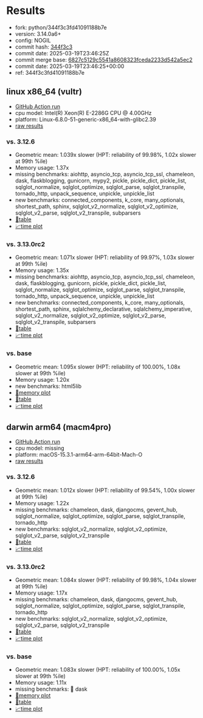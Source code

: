 # Results

- fork: python/344f3c3fd41091188b7e
- version: 3.14.0a6+
- config: NOGIL
- commit hash: [344f3c3](https://github.com/python/cpython/commit/344f3c3)
- commit date: 2025-03-19T23:46:25Z
- commit merge base: [6827c5129c5541a8608323fceda2233d542a5ec2](https://github.com/python/cpython/commit/6827c5129c5541a8608323fceda2233d542a5ec2)
- commit date: 2025-03-19T23:46:25+00:00
- ref: 344f3c3fd41091188b7e

## linux x86_64 (vultr)

- [GitHub Action run](https://github.com/facebookexperimental/free-threading-benchmarking/actions/runs/13959309305)
- cpu model: Intel(R) Xeon(R) E-2286G CPU @ 4.00GHz
- platform: Linux-6.8.0-51-generic-x86_64-with-glibc2.39
- [raw results](bm-20250319-vultr-x86_64-python-344f3c3fd41091188b7e-3.14.0a6%2B-344f3c3.json)

### vs. 3.12.6

- Geometric mean: 1.039x slower (HPT: reliability of 99.98%, 1.02x slower at 99th %ile)
- Memory usage: 1.37x
- missing benchmarks: aiohttp, asyncio_tcp, asyncio_tcp_ssl, chameleon, dask, flaskblogging, gunicorn, mypy2, pickle, pickle_dict, pickle_list, sqlglot_normalize, sqlglot_optimize, sqlglot_parse, sqlglot_transpile, tornado_http, unpack_sequence, unpickle, unpickle_list
- new benchmarks: connected_components, k_core, many_optionals, shortest_path, sphinx, sqlglot_v2_normalize, sqlglot_v2_optimize, sqlglot_v2_parse, sqlglot_v2_transpile, subparsers
- [📄table](bm-20250319-vultr-x86_64-python-344f3c3fd41091188b7e-3.14.0a6%2B-344f3c3-vs-3.12.6.md)
- [📈time plot](bm-20250319-vultr-x86_64-python-344f3c3fd41091188b7e-3.14.0a6%2B-344f3c3-vs-3.12.6.svg)

### vs. 3.13.0rc2

- Geometric mean: 1.071x slower (HPT: reliability of 99.97%, 1.03x slower at 99th %ile)
- Memory usage: 1.35x
- missing benchmarks: aiohttp, asyncio_tcp, asyncio_tcp_ssl, chameleon, dask, flaskblogging, gunicorn, pickle, pickle_dict, pickle_list, sqlglot_normalize, sqlglot_optimize, sqlglot_parse, sqlglot_transpile, tornado_http, unpack_sequence, unpickle, unpickle_list
- new benchmarks: connected_components, k_core, many_optionals, shortest_path, sphinx, sqlalchemy_declarative, sqlalchemy_imperative, sqlglot_v2_normalize, sqlglot_v2_optimize, sqlglot_v2_parse, sqlglot_v2_transpile, subparsers
- [📄table](bm-20250319-vultr-x86_64-python-344f3c3fd41091188b7e-3.14.0a6%2B-344f3c3-vs-3.13.0rc2.md)
- [📈time plot](bm-20250319-vultr-x86_64-python-344f3c3fd41091188b7e-3.14.0a6%2B-344f3c3-vs-3.13.0rc2.svg)

### vs. base

- Geometric mean: 1.095x slower (HPT: reliability of 100.00%, 1.08x slower at 99th %ile)
- Memory usage: 1.20x
- new benchmarks: html5lib
- [🧠memory plot](bm-20250319-vultr-x86_64-python-344f3c3fd41091188b7e-3.14.0a6%2B-344f3c3-vs-base-mem.svg)
- [📄table](bm-20250319-vultr-x86_64-python-344f3c3fd41091188b7e-3.14.0a6%2B-344f3c3-vs-base.md)
- [📈time plot](bm-20250319-vultr-x86_64-python-344f3c3fd41091188b7e-3.14.0a6%2B-344f3c3-vs-base.svg)

## darwin arm64 (macm4pro)

- [GitHub Action run](https://github.com/facebookexperimental/free-threading-benchmarking/actions/runs/13959309305)
- cpu model: missing
- platform: macOS-15.3.1-arm64-arm-64bit-Mach-O
- [raw results](bm-20250319-macm4pro-arm64-python-344f3c3fd41091188b7e-3.14.0a6%2B-344f3c3.json)

### vs. 3.12.6

- Geometric mean: 1.012x slower (HPT: reliability of 99.54%, 1.00x slower at 99th %ile)
- Memory usage: 1.22x
- missing benchmarks: chameleon, dask, djangocms, gevent_hub, sqlglot_normalize, sqlglot_optimize, sqlglot_parse, sqlglot_transpile, tornado_http
- new benchmarks: sqlglot_v2_normalize, sqlglot_v2_optimize, sqlglot_v2_parse, sqlglot_v2_transpile
- [📄table](bm-20250319-macm4pro-arm64-python-344f3c3fd41091188b7e-3.14.0a6%2B-344f3c3-vs-3.12.6.md)
- [📈time plot](bm-20250319-macm4pro-arm64-python-344f3c3fd41091188b7e-3.14.0a6%2B-344f3c3-vs-3.12.6.svg)

### vs. 3.13.0rc2

- Geometric mean: 1.084x slower (HPT: reliability of 99.98%, 1.04x slower at 99th %ile)
- Memory usage: 1.17x
- missing benchmarks: chameleon, dask, djangocms, gevent_hub, sqlglot_normalize, sqlglot_optimize, sqlglot_parse, sqlglot_transpile, tornado_http
- new benchmarks: sqlglot_v2_normalize, sqlglot_v2_optimize, sqlglot_v2_parse, sqlglot_v2_transpile
- [📄table](bm-20250319-macm4pro-arm64-python-344f3c3fd41091188b7e-3.14.0a6%2B-344f3c3-vs-3.13.0rc2.md)
- [📈time plot](bm-20250319-macm4pro-arm64-python-344f3c3fd41091188b7e-3.14.0a6%2B-344f3c3-vs-3.13.0rc2.svg)

### vs. base

- Geometric mean: 1.083x slower (HPT: reliability of 100.00%, 1.05x slower at 99th %ile)
- Memory usage: 1.11x
- missing benchmarks: 🔴 dask
- [🧠memory plot](bm-20250319-macm4pro-arm64-python-344f3c3fd41091188b7e-3.14.0a6%2B-344f3c3-vs-base-mem.svg)
- [📄table](bm-20250319-macm4pro-arm64-python-344f3c3fd41091188b7e-3.14.0a6%2B-344f3c3-vs-base.md)
- [📈time plot](bm-20250319-macm4pro-arm64-python-344f3c3fd41091188b7e-3.14.0a6%2B-344f3c3-vs-base.svg)

